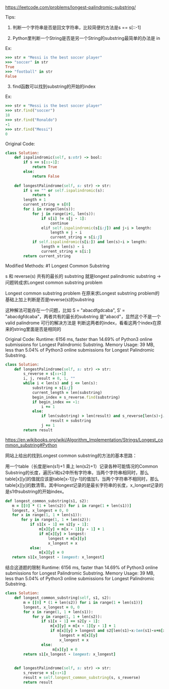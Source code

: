 https://leetcode.com/problems/longest-palindromic-substring/

Tips:
1. 判断一个字符串是否是回文字符串，比较简便的方法是s == s[::-1]

2. Python里判断一个String是否是另一个String的substring最简单的办法是 in 

Ex:

```ruby
>>> str = "Messi is the best soccer player"
>>> "soccer" in str
True
>>> "football" in str
False
```

3. find函数可以找到substring的开始的index

Ex:
```ruby
>>> str = "Messi is the best soccer player"
>>> str.find("soccer")
18
>>> str.find("Ronaldo")
-1
>>> str.find("Messi")
0
```


Original Code:
```ruby
class Solution:        
    def ispalindromic(self, s:str) -> bool:
        if s == s[::-1]:
            return True
        else:
            return False
        
    def longestPalindrome(self, s: str) -> str:
        if s == "" or self.ispalindromic(s):
            return s
        length = 1
        current_string = s[0]
        for i in range(len(s)):
            for j in range(i+1, len(s)):
                if s[i] != s[j - 1]:
                    continue
                elif self.ispalindromic(s[i:j]) and j-i > length:
                    length = j - i
                    current_string = s[i:j]
            if self.ispalindromic(s[i:]) and len(s)-i > length:
                length = len(s) - i
                current_string = s[i:]
        return current_string
```

Modified Methods: #1 Longest Common Substring

s 和 reverse(s) 共有的最长的 substring 就是longest palindromic substring -> 问题转成求Longest common substring problem

Longest common substring problem 在原来求Longest substring problem的基础上加上判断是否是reverse(s)的substring

这种解法可能存在一个问题，比如 S = "abacdfgdcaba", S′ = "abacdgfdcaba"，两者共有的最长的substring 是"abacd"，显然这个不是一个valid palindrome
可行的解决方法是 判断这两者的index，看看这两个index在原来的string里面是否是相同的

Original Code:
Runtime: 6156 ms, faster than 14.69% of Python3 online submissions for Longest Palindromic Substring.
Memory Usage: 39 MB, less than 5.04% of Python3 online submissions for Longest Palindromic Substring.

```ruby
class Solution:        
    def longestPalindrome(self, s: str) -> str:
        s_reverse = s[::-1]
        i, j, result = 0, 1, ""
        while i < len(s) and j <= len(s):
            substring = s[i:j]
            current_length = len(substring)
            begin_index = s_reverse.find(substring)
            if begin_index == -1:
                i += 1
            else:
                if len(substring) > len(result) and s_reverse[len(s)-j:len(s)-i] == substring:
                    result = substring
                j += 1
        return result
```

https://en.wikibooks.org/wiki/Algorithm_Implementation/Strings/Longest_common_substring#Python

网站上给出的找到Longest common substring的方法的基本思路：

用一个table（长度是len(s1)+1 乘上 len(s2)+1）记录各种可能情况的Common Substring的长度，遍历s1和s2中所有字符串，当两个字符串相同时，那么table[x][y]的值就应该是table[x-1][y-1]的值加1，当两个字符串不相同时，那么table[x][y]的数清零。其中longest记录的是最长字符串的长度，x_longest记录的是s1中substring的开始index。

```ruby
def longest_common_substring(s1, s2):
   m = [[0] * (1 + len(s2)) for i in range(1 + len(s1))]
   longest, x_longest = 0, 0
   for x in range(1, 1 + len(s1)):
       for y in range(1, 1 + len(s2)):
           if s1[x - 1] == s2[y - 1]:
               m[x][y] = m[x - 1][y - 1] + 1
               if m[x][y] > longest:
                   longest = m[x][y]
                   x_longest = x
           else:
               m[x][y] = 0
   return s1[x_longest - longest: x_longest]
```

结合这道题的限制
Runtime: 6156 ms, faster than 14.69% of Python3 online submissions for Longest Palindromic Substring.
Memory Usage: 39 MB, less than 5.04% of Python3 online submissions for Longest Palindromic Substring.

```ruby
class Solution:
    def longest_common_substring(self, s1, s2):
        m = [[0] * (1 + len(s2)) for i in range(1 + len(s1))]
        longest, x_longest = 0, 0
        for x in range(1, 1 + len(s1)):
            for y in range(1, 1 + len(s2)):
                if s1[x - 1] == s2[y - 1]:
                    m[x][y] = m[x - 1][y - 1] + 1
                    if m[x][y] > longest and s2[len(s1)-x:len(s1)-x+m[x][y]] == s1[x-m[x][y]:x]:
                        longest = m[x][y]
                        x_longest = x
                else:
                     m[x][y] = 0
        return s1[x_longest - longest: x_longest]
    
    
    def longestPalindrome(self, s: str) -> str:
        s_reverse = s[::-1]
        result = self.longest_common_substring(s, s_reverse)
        return result
 ```

